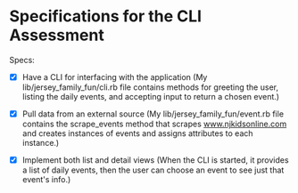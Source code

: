# Specifications for the CLI Assessment

Specs:
- [x] Have a CLI for interfacing with the application (My lib/jersey_family_fun/cli.rb file contains methods for greeting the user, listing the daily events, and accepting input to return a chosen event.)
- [x] Pull data from an external source (My lib/jersey_family_fun/event.rb file contains the scrape_events method that scrapes www.njkidsonline.com and creates instances of events and assigns attributes to each instance.)
- [x] Implement both list and detail views (When the CLI is started, it provides a list of daily events, then the user can choose an event to see just that event's info.)

